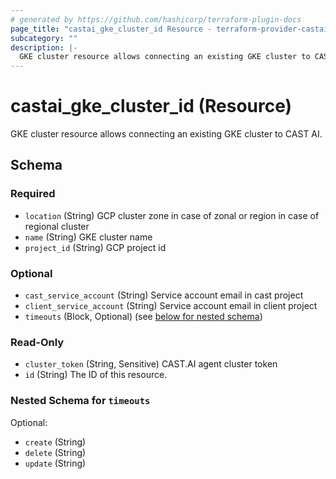 ```yaml
---
# generated by https://github.com/hashicorp/terraform-plugin-docs
page_title: "castai_gke_cluster_id Resource - terraform-provider-castai"
subcategory: ""
description: |-
  GKE cluster resource allows connecting an existing GKE cluster to CAST AI.
---
```


# castai_gke_cluster_id (Resource)

GKE cluster resource allows connecting an existing GKE cluster to CAST AI.



<!-- schema generated by tfplugindocs -->
## Schema

### Required

- `location` (String) GCP cluster zone in case of zonal or region in case of regional cluster
- `name` (String) GKE cluster name
- `project_id` (String) GCP project id

### Optional

- `cast_service_account` (String) Service account email in cast project
- `client_service_account` (String) Service account email in client project
- `timeouts` (Block, Optional) (see [below for nested schema](#nestedblock--timeouts))

### Read-Only

- `cluster_token` (String, Sensitive) CAST.AI agent cluster token
- `id` (String) The ID of this resource.

<a id="nestedblock--timeouts"></a>
### Nested Schema for `timeouts`

Optional:

- `create` (String)
- `delete` (String)
- `update` (String)



